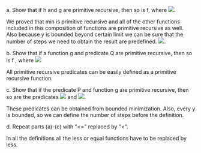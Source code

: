 a. Show that if h and g are primitive recursive, then so is f, where <img src="http://latex.codecogs.com/gif.latex?f(\vec{x}) =min \thinspace{} y_{y\leq{g(\vec{x})}} [h(\vec{x},y)=0]"/>.

We proved that min is primitive recursive and all of the other functions included in this composition of functions are primitive recursive as well. Also because y is bounded beyond certain limit we can be sure that the number of steps we need to obtain the result are predefined. 
<img src="http://latex.codecogs.com/gif.latex?f(x,y,n)=\neg(min(\leq(y,n))\vee{}\overline{sg}(h(\vec{x},y)))\wedge{n}" />.

b. Show that if a function g and predicate Q are primitive recursive, then so is f , where <img src="http://latex.codecogs.com/gif.latex?f(\vec{x}) =min \thinspace{} y_{y\leq{g(\vec{x})}} [Q(\vec{x},y)]"/>

All primitive recursive predicates can be easily defined as a primitive recursive function. 

c. Show that if the predicate P and function g are primitive recursive, then so are the predicates <img src="http://latex.codecogs.com/gif.latex?\exists{y}\leq{g(\vec{x})}[P(\vec{x},y)]"/> and <img src="http://latex.codecogs.com/gif.latex?\forall{y}\leq{g(\vec{x})}[P(\vec{x},y)]"/>.

These predicates can be obtained from bounded minimization. Also, every y is bounded, so we can define the number of steps before the definition. 

d. Repeat parts (a)-(c) with "<=" replaced by "<".

In all the definitions all the less or equal functions have to be replaced by less.

